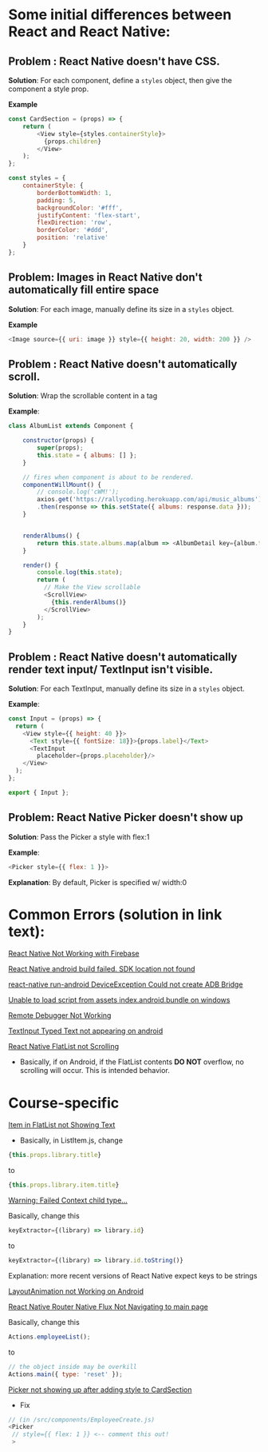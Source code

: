 # Some initial differences between React and React Native:

## Problem : React Native doesn't have CSS.

**Solution**: For each component, define a `styles` object, then give the component a style prop.

**Example**
```javascript
const CardSection = (props) => {
    return (
        <View style={styles.containerStyle}>
          {props.children}
        </View>
    );
};

const styles = {
    containerStyle: {
        borderBottomWidth: 1,
        padding: 5,
        backgroundColor: '#fff',
        justifyContent: 'flex-start',
        flexDirection: 'row',
        borderColor: '#ddd',
        position: 'relative'
    }
};
```

## Problem: Images in React Native don't automatically fill entire space

**Solution**: For each image, manually define its size in a `styles` object.

**Example**
```javascript
<Image source={{ uri: image }} style={{ height: 20, width: 200 }} />
```


## Problem : React Native doesn't automatically scroll.

**Solution**: Wrap the scrollable content in a <ScrollView> tag

**Example**:
```javascript
class AlbumList extends Component {

    constructor(props) {
        super(props);
        this.state = { albums: [] };
    }

    // fires when component is about to be rendered.
    componentWillMount() {
        // console.log('cWM!');
        axios.get('https://rallycoding.herokuapp.com/api/music_albums')
        .then(response => this.setState({ albums: response.data }));
    }


    renderAlbums() {
        return this.state.albums.map(album => <AlbumDetail key={album.title} album={album} />);
    }

    render() {
        console.log(this.state);
        return (
          // Make the View scrollable
          <ScrollView>
            {this.renderAlbums()}
          </ScrollView>
        );
    }
}

```

## Problem : React Native doesn't automatically render text input/ TextInput isn't visible.

**Solution**: For each TextInput, manually define its size in a `styles` object.

**Example**:
```javascript
const Input = (props) => {
  return (
    <View style={{ height: 40 }}>
      <Text style={{ fontSize: 18}}>{props.label}</Text>
      <TextInput
        placeholder={props.placeholder}/>
    </View>
  );
};

export { Input };

```
## Problem: React Native Picker doesn't show up
**Solution**: Pass the Picker a style with flex:1

**Example**:
```javascript
<Picker style={{ flex: 1 }}>
```


**Explanation**: By default, Picker is specified w/ width:0





# Common Errors (solution in link text):

[React Native Not Working with Firebase](https://stackoverflow.com/a/50705232)

[React Native android build failed. SDK location not found](https://stackoverflow.com/a/32640154)

[react-native run-android DeviceException Could not create ADB Bridge](https://stackoverflow.com/a/47617645)

[Unable to load script from assets index.android.bundle on windows](https://stackoverflow.com/a/44476757)

[Remote Debugger Not Working](https://stackoverflow.com/a/49003356)

[TextInput Typed Text not appearing on android](https://stackoverflow.com/a/40667041)

[React Native FlatList not Scrolling](https://www.udemy.com/the-complete-react-native-and-redux-course/learn/v4/questions/4981906)
  * Basically, if on Android, if the FlatList contents **DO NOT** overflow, no scrolling will occur. This is intended behavior.

# Course-specific
[Item in FlatList not Showing Text](https://www.udemy.com/the-complete-react-native-and-redux-course/learn/v4/questions/5032010)
  * Basically, in ListItem.js, change
  ```javascript
  {this.props.library.title}
  ```
  to
  ```javascript
  {this.props.library.item.title}
  ```


[Warning: Failed Context child type...](https://www.udemy.com/the-complete-react-native-and-redux-course/learn/v4/questions/5032010)

Basically, change this
```javascript
keyExtractor={(library) => library.id}
```

to

```javascript
keyExtractor={(library) => library.id.toString()}
```

Explanation: more recent versions of React Native expect keys to be strings

[LayoutAnimation not Working on Android](https://stackoverflow.com/a/47215868)

[React Native Router Native Flux Not Navigating to main page](https://www.udemy.com/the-complete-react-native-and-redux-course/learn/v4/questions/3945716)

Basically, change this
```javascript
Actions.employeeList();
```

to

```javascript
// the object inside may be overkill
Actions.main({ type: 'reset' });
```


[Picker not showing up after adding style to CardSection](https://www.udemy.com/the-complete-react-native-and-redux-course/learn/v4/questions/3723700)
* Fix
```javascript
// (in /src/components/EmployeeCreate.js)
<Picker
 // style={{ flex: 1 }} <-- comment this out!
 >
```
